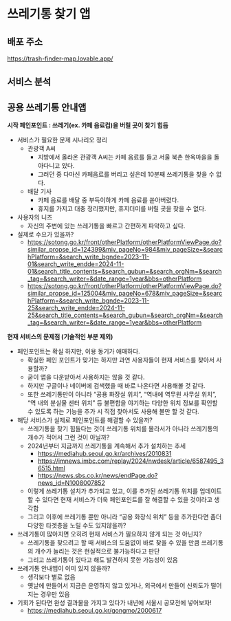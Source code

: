 # 쓰레기통 찾기 앱

## 배포 주소
https://trash-finder-map.lovable.app/

## 서비스 분석

## 공용 쓰레기통 안내앱

**시작 페인포인트 : 쓰레기(ex. 카페 음료컵)을 버릴 곳이 찾기 힘듬**

- 서비스가 필요한 문제 시나리오 정리
    - 관광객 A씨
        - 지방에서 올라온 관광객 A씨는 카페 음료를 들고 서울 북촌 한옥마을을 돌아다니고 있다.
        - 그러던 중 다마신 카페음료를 버리고 싶은데 10분째 쓰레기통을 찾을 수 없다.
    - 배달 기사
        - 카페 음료를 배달 중 부득이하게 카페 음료를 쏟아버렸다.
        - 휴지를 가지고 대충 정리했지만, 휴지더미를 버릴 곳을 찾을 수 없다.
- 사용자의 니즈
    - 자신의 주변에 있는 쓰레기통을 빠르고 간편하게 파악하고 싶다.
- 실제로 수요가 있을까?
    - https://sotong.go.kr/front/otherPlatform/otherPlatformViewPage.do?similar_propse_id=124399&miv_pageNo=984&miv_pageSize=&searchPlatform=&search_write_bgnde=2023-11-01&search_write_endde=2024-11-01&search_title_contents=&search_gubun=&search_orgNm=&search_tag=&search_writer=&date_range=1year&bbs=otherPlatform
    - https://sotong.go.kr/front/otherPlatform/otherPlatformViewPage.do?similar_propse_id=125004&miv_pageNo=678&miv_pageSize=&searchPlatform=&search_write_bgnde=2023-11-25&search_write_endde=2024-11-25&search_title_contents=&search_gubun=&search_orgNm=&search_tag=&search_writer=&date_range=1year&bbs=otherPlatform

**현재 서비스의 문제점 (기술적인 부분 제외)**

- 페인포인트는 확실 하지만, 이용 동기가 애매하다.
    - 확실한 페인 포인트가 맞기는 하지만 과연 사용자들이 현재 서비스를 찾아서 사용할까?
    - 굳이 앱을 다운받아서 사용하지는 않을 것 같다.
    - 하지만 구글이나 네이버에 검색했을 때 바로 나온다면 사용해볼 것 같다.
    - 또한 쓰레기통만이 아니라 “공용 화장실 위치”, “역내에 역무원 사무실 위치”, “역 내의 분실물 센터 위치” 등 불편함을 야기하는 다양한 위치 정보를 확인할 수 있도록 하는 기능을 추가 시 직접 찾아서도 사용해 볼만 할 것 같다.
- 해당 서비스가 실제로 페인포인트를 해결할 수 있을까?
    - 쓰레기통을 찾기 힘들다는 것이 쓰레기통 위치를 몰라서가 아니라 쓰레기통의 개수가 적어서 그런 것이 아닐까?
    - 2024년부터 지금까지 쓰레기통을 계속해서 추가 설치하는 추세
        - https://mediahub.seoul.go.kr/archives/2010831
        - https://imnews.imbc.com/replay/2024/nwdesk/article/6587495_36515.html
        - https://news.sbs.co.kr/news/endPage.do?news_id=N1008007852
    - 이렇게 쓰레기통 설치가 추가되고 있고, 이를 추가된 쓰레기통 위치를 업데이트 할 수 있다면 현재 서비스가 더욱 페인포인트를 잘 해결할 수 있을 것이라고 생각함
    - 그리고 이후에 쓰레기통 뿐만 아니라 “공용 화장식 위치” 등을 추가한다면 좀더 다양한 타겟층을 노릴 수도 있지않을까?
- 쓰레기통이 많아지면 오히려 현재 서비스가 필요하지 않게 되는 것 아닌지?
    - 쓰레기통을 찾으려고 할 때 서비스의 도움없이 바로 찾을 수 있을 만큼 쓰레기통의 개수가 늘리는 것은 현실적으로 불가능하다고 판단
    - 그리고 쓰레기통이 있다고 해도 발견하지 못한 가능성이 있음
- 쓰레기통 안내앱이 이미 있지 않을까?
    - 생각보다 별로 없음
    - 옛날에 만들어서 지금은 운영하지 않고 있거나, 외국에서 만들어 신뢰도가 떨어지는 경우만 있음
- 기회가 된다면 완성 결과물을 가지고 있다가 내년에 서울시 공모전에 넣어보자!
    - https://mediahub.seoul.go.kr/gongmo/2000617